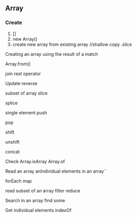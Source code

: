 ## Array

### Create
1. []
2. new Array()
3. create new array from existing array
//shallow copy
.slice

Creating an array using the result of a match

Array.from()

join
rest operator

Update
reverse

subset of array
slice

splice

single element
push

pop

shift

unshift

concat

Check
Array.isArray
Array.of

Read an array
anIndividual elements in an array``

forEach
map

read subset of an array
filter
reduce

Search in an array
find
some

Get individual elements
indexOf
